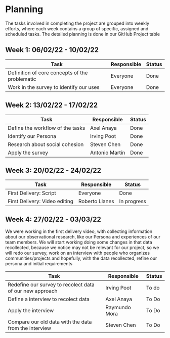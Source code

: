 # Planning

The tasks involved in completing the project are grouped into weekly efforts, where each week contains a group of specific, assigned and scheduled tasks. The detailed planning is done in our GitHub Project table

## Week 1: 06/02/22 - 10/02/22

| Task                                           | Responsible | Status |
| ---------------------------------------------- | ----------- | ------ |
| Definition of core concepts of the problematic | Everyone    | Done   |
| Work in the survey to identify our uses        | Everyone    | Done   |

## Week 2: 13/02/22 - 17/02/22

| Task                             | Responsible    | Status |
| -------------------------------- | -------------- | ------ |
| Define the workflow of the tasks | Axel Anaya     | Done   |
| Identify our Persona             | Irving Poot    | Done   |
| Research about social cohesion   | Steven Chen    | Done   |
| Apply the survey                 | Antonio Martín | Done   |

## Week 3: 20/02/22 - 24/02/22

| Task                          | Responsible    | Status      |
| ----------------------------- | -------------- | ----------- |
| First Delivery: Script        | Everyone       | Done        |
| First Delivery: Video editing | Roberto Llanes | In progress |

## Week 4: 27/02/22 - 03/03/22

We were working in the first delivery video, with collecting information about our observational research, like our Persona and experiences of our team members. We will start working doing some changes in that data recollected, because we notice may not be relevant for our project, so we will redo our survey, work on an interview with people who organizes communities/projects and hopefully, with the data recollected, refine our persona and initial requirements

| Task                                                     | Responsible   | Status |
| -------------------------------------------------------- | ------------- | ------ |
| Redefine our survey to recolect data of our new approach | Irving Poot   | To do  |
| Define a interview to recolect data                      | Axel Anaya    | To Do  |
| Apply the interview                                      | Raymundo Mora | To Do  |
| Compare our old data with the data from the interview    | Steven Chen   | To Do  |
